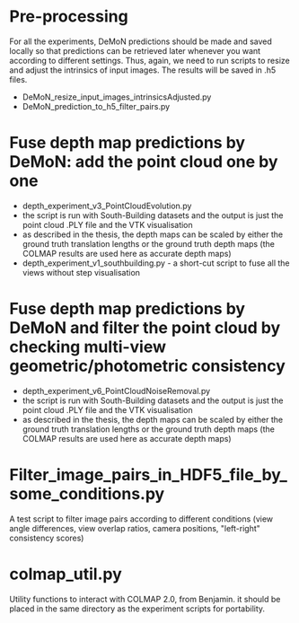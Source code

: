 # Pre-processing
For all the experiments, DeMoN predictions should be made and saved locally so that predictions can be retrieved later whenever you want according to different settings. Thus, again, we need to run scripts to resize and adjust the intrinsics of input images. The results will be saved in .h5 files.

* DeMoN_resize_input_images_intrinsicsAdjusted.py
* DeMoN_prediction_to_h5_filter_pairs.py


# Fuse depth map predictions by DeMoN: add the point cloud one by one
* depth_experiment_v3_PointCloudEvolution.py
* the script is run with South-Building datasets and the output is just the point cloud .PLY file and the VTK visualisation
* as described in the thesis, the depth maps can be scaled by either the ground truth translation lengths or the ground truth depth maps (the COLMAP results are used here as accurate depth maps)
* depth_experiment_v1_southbuilding.py - a short-cut script to fuse all the views without step visualisation

# Fuse depth map predictions by DeMoN and filter the point cloud by checking multi-view geometric/photometric consistency
* depth_experiment_v6_PointCloudNoiseRemoval.py
* the script is run with South-Building datasets and the output is just the point cloud .PLY file and the VTK visualisation
* as described in the thesis, the depth maps can be scaled by either the ground truth translation lengths or the ground truth depth maps (the COLMAP results are used here as accurate depth maps)

# Filter_image_pairs_in_HDF5_file_by_some_conditions.py
A test script to filter image pairs according to different conditions (view angle differences, view overlap ratios, camera positions, "left-right" consistency scores)

# colmap_util.py
Utility functions to interact with COLMAP 2.0, from Benjamin. it should be placed in the same directory as the experiment scripts for portability.
